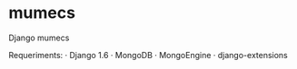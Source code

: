 mumecs
======

Django mumecs

Requeriments:
· Django 1.6
· MongoDB
· MongoEngine
· django-extensions
